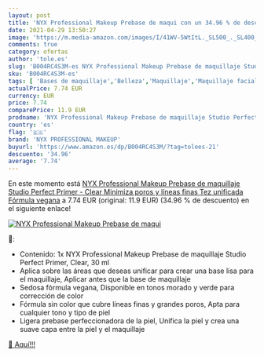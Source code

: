 ```yaml
---
layout: post
title: 'NYX Professional Makeup Prebase de maqui con un 34.96 % de descuento'
date: 2021-04-29 13:50:27
image: 'https://m.media-amazon.com/images/I/41WV-5WtItL._SL500_._SL400_.jpg'
comments: true
category: ofertas
author: 'tole.es'
slug: 'B004RC4S3M-es NYX Professional Makeup Prebase de maquillaje Studio...'
sku: 'B004RC4S3M-es'
tags: [ 'Bases de maquillaje','Belleza','Maquillaje','Maquillaje facial','maquillaje','nyx professional makeup', ]
actualPrice: 7.74 EUR
currency: EUR
price: 7.74
comparePrice: 11.9 EUR
prodname: 'NYX Professional Makeup Prebase de maquillaje Studio Perfect Primer - Clear  Minimiza poros y líneas finas  Tez unificada  Fórmula vegana'
country: 'es'
flag: '🇪🇸'
brand: 'NYX PROFESSIONAL MAKEUP'
buyurl: 'https://www.amazon.es/dp/B004RC4S3M/?tag=tolees-21'
descuento: '34.96'
average: '7.74'
---
```


En este momento está [NYX Professional Makeup Prebase de maquillaje Studio Perfect Primer - Clear  Minimiza poros y líneas finas  Tez unificada  Fórmula vegana](https://www.amazon.es/dp/B004RC4S3M/?tag=tolees-21) a 7.74 EUR (original: 11.9 EUR) (34.96 %  de descuento) en el siguiente enlace!

[![NYX Professional Makeup Prebase de maqui](https://m.media-amazon.com/images/I/41WV-5WtItL._SL500_._SL400_.jpg)](https://www.amazon.es/dp/B004RC4S3M/?tag=tolees-21)

🔎:

- Contenido: 1x NYX Professional Makeup Prebase de maquillaje Studio Perfect Primer, Clear, 30 ml
- Aplica sobre las áreas que deseas unificar para crear una base lisa para el maquillaje, Aplicar antes que la base de maquillaje
- Sedosa fórmula vegana, Disponible en tonos morado y verde para corrección de color
- Fórmula sin color que cubre líneas finas y grandes poros, Apta para cualquier tono y tipo de piel
- Ligera prebase perfeccionadora de la piel, Unifica la piel y crea una suave capa entre la piel y el maquillaje

[🛒 Aquí!!!](https://www.amazon.es/dp/B004RC4S3M/?tag=tolees-21)
